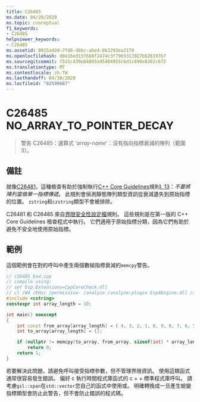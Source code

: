```yaml
---
title: C26485
ms.date: 04/29/2020
ms.topic: conceptual
f1_keywords:
- C26485
helpviewer_keywords:
- C26485
ms.assetid: 8915ad2d-7fd6-4bbc-abe4-0b3292ea2170
ms.openlocfilehash: d0e16ed15f668f2474c3f7965313927b626197b7
ms.sourcegitcommit: f5d1c439e84805a95404955cbd1c690e0382c672
ms.translationtype: MT
ms.contentlocale: zh-TW
ms.lasthandoff: 04/30/2020
ms.locfileid: "82599687"
---
```

# <a name="c26485-no_array_to_pointer_decay"></a>C26485 NO_ARRAY_TO_POINTER_DECAY

> 警告 C26485：運算式 '*array-name*'：沒有指向指標衰減的陣列（範圍3）。

## <a name="remarks"></a>備註

就像[C26481](c26481.md)，這種檢查有助於強制執行[C++ Core Guidelines](https://github.com/isocpp/CppCoreGuidelines/blob/master/CppCoreGuidelines.md)規則[I. 13](https://github.com/isocpp/CppCoreGuidelines/blob/master/CppCoreGuidelines.md#Ri-array)：*不要將陣列當做單一指標傳遞*。 此規則會偵測靜態陣列類型資訊從衰減遺失到原始指標的位置。 `zstring`和`czstring`類型不會被排除。

C26481 和 C26485 來自[界限安全性設定檔](https://github.com/isocpp/CppCoreGuidelines/blob/master/CppCoreGuidelines.md#SS-bounds)規則。 這些規則是在第一版的 C++ Core Guidelines 檢查程式中執行。 它們適用于原始指標分類，因為它們有助於避免不安全地使用原始指標。

## <a name="example"></a>範例

這個範例會在對的呼叫中產生兩個數組指標衰減的`memcpy`警告。

```cpp
// c26485_bad.cpp
// compile using:
// set Esp.Extensions=CppCoreCheck.dll
// cl /W4 /EHsc /permissive- /analyze /analyze:plugin EspXEngine.dll /analyze:ruleset "%VSINSTALLDIR%\Team Tools\Static Analysis Tools\Rule Sets\CppCoreCheckBoundsRules.ruleset" c26485_bad.cpp
#include <cstring>
constexpr int array_length = 10;

int main() noexcept
{
    int const from_array[array_length] = { 4, 3, 2, 1, 0, 9, 8, 7, 6, 5 };
    int to_array[array_length] = {};

    if (nullptr != memcpy(to_array, from_array, sizeof(int) * array_length))
        return 0;
    return 1;
}
```

若要解決此問題，請避免呼叫接受指標參數，但不管理界限資訊。 使用這類函式通常很容易發生錯誤。 偏好 c 執行時間程式庫函式的 c + + 標準程式庫呼叫。 請考慮`gsl::span`在`std::vector`您自己的函式中使用或。 明確轉換成一旦產生蛻變指標類型會防止此警告，但不會防止錯誤的程式碼。
